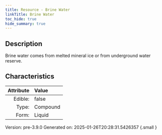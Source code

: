 ```yaml
---
title: Resource - Brine Water
linkTitle: Brine Water
toc_hide: true
hide_summary: true
---
```


## Description
Brine water comes from melted mineral ice or from underground water reserve.

## Characteristics

| Attribute      | Value |
|--------:|:------|
|Edible:|false|
|Type:|Compound|
|Form:|Liquid|
 



    

Version: pre-3.9.0 Generated on: 2025-01-26T20:28:31.5426357
{.small }

